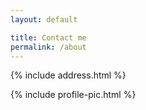 ```yaml
---
layout: default

title: Contact me
permalink: /about
---
```


{% include address.html %}

{% include profile-pic.html %}